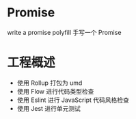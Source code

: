 # Promise
write a promise polyfill 手写一个 Promise

# 工程概述
- 使用 Rollup 打包为 umd
- 使用 Flow 进行代码类型检查
- 使用 Eslint 进行 JavaScript 代码风格检查
- 使用 Jest 进行单元测试 
